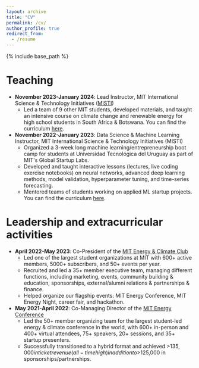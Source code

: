 ```yaml
---
layout: archive
title: "CV"
permalink: /cv/
author_profile: true
redirect_from:
  - /resume
---
```


{% include base_path %}

Teaching
======
* **November 2023-January 2024**: Lead Instructor, MIT International Science & Technology Initiatives ([MISTI](https://misti.mit.edu/))
  * Led a team of 9 other MIT students, developed materials, and taught an intensive course on climate change and renewable energy for high school students in South Africa & Botswana. You can find the curriculum [here](https://docs.google.com/spreadsheets/d/1SgWZA_h8bypVS_hNUg9Vr6dcT2VweI0TWFUmG1-WihY/edit?usp=sharing).
* **November 2022-January 2023**: Data Science & Machine Learning Instructor, MIT International Science & Technology Initiatives (MISTI)
  * Organized a 3-week long machine learning/entrepreneurship boot camp for students at Universidad Tecnológica del Uruguay as part of MIT's Global Startup Labs.
  * Developed and taught interactive lessons (lectures, live coding exercise notebooks) on neural networks, advanced deep learning methods, model validation, hyperparameter tuning, and time-series forecasting.
  * Mentored teams of students working on applied ML startup projects. You can find the curriculum [here]([https://docs.google.com/spreadsheets/d/1SgWZA_h8bypVS_hNUg9Vr6dcT2VweI0TWFUmG1-WihY/edit?usp=sharing](https://docs.google.com/spreadsheets/d/19wKagnPu-uUMx6yiU7SB3bJzEh8B7nNuEa7QSYAnSag/edit?usp=sharing)).

Leadership and extracurricular activities
======
* **April 2022-May 2023**: Co-President of the [MIT Energy & Climate Club](https://mitec-club.org/)
  * Led one of the largest student organizations at MIT with 600+ active members, 5000+ subscribers, and 50+ events per year.
  * Recruited and led a 35+ member executive team, managing different functions, including marketing, events, community building & education, sponsorships, external/alumni relations & partnerships & finance.
  * Helped organize our flagship events: MIT Energy Conference, MIT Energy Night, career fair, and hackathon.
* **May 2021-April 2022**: Co-Managing Director of the [MIT Energy Conference]([https://mitec-club.org/](https://www.mitenergyconference.org/))
  * Led the 50+ member organizing team for the largest student-led energy & climate conference in the world, with 600+ in-person and 400+ virtual attendees, 75+ speakers, 20+ sessions, and 35+ startup presenters.
  * Successfully transitioned to a hybrid format and achieved >$135,000 in ticket revenue (all-time high) in addition to >$125,000 in sponsorships/partnerships.
